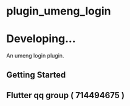 # plugin_umeng_login
# Developing...

An umeng login plugin.

## Getting Started

## Flutter qq group ( 714494675 )
